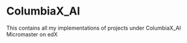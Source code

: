 # ColumbiaX_AI

This contains all my implementations of projects under ColumbiaX_AI Micromaster on edX
